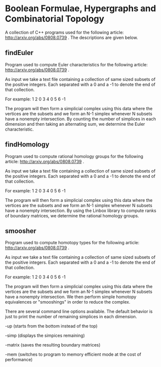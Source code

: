 # Boolean Formulae, Hypergraphs and Combinatorial Topology

A collection of C++ programs used for the following article: http://arxiv.org/abs/0808.0739 .
The descriptions are given below.

## findEuler

Program used to compute Euler characteristics for the following article: http://arxiv.org/abs/0808.0739 .

As input we take a text file containing a collection of same sized subsets of the positive integers. Each separated with a 0 and a -1 to denote the end of that collection.

For example: 1 2 0 3 4 0 5 6 -1

The program will then form a simplicial complex using this data where the vertices are the subsets and we form an N-1 simplex whenever N subsets have a nonempty intersection. By counting the number of simplices in each dimension and then taking an alternating sum, we determine the Euler characteristic.

## findHomology

Program used to compute rational homology groups for the following article: http://arxiv.org/abs/0808.0739 .

As input we take a text file containing a collection of same sized subsets of the positive integers. Each separated with a 0 and a -1 to denote the end of that collection.

For example: 1 2 0 3 4 0 5 6 -1

The program will then form a simplicial complex using this data where the vertices are the subsets and we form an N-1 simplex whenever N subsets have a nonempty intersection. By using the Linbox library to compute ranks of boundary matrices, we determine the rational homology groups.

## smoosher

Program used to compute homotopy types for the following article: http://arxiv.org/abs/0808.0739 .

As input we take a text file containing a collection of same sized subsets of the positive integers. Each separated with a 0 and a -1 to denote the end of that collection.

For example: 1 2 0 3 4 0 5 6 -1

The program will then form a simplicial complex using this data where the vertices are the subsets and we form an N-1 simplex whenever N subsets have a nonempty intersection. We then perform simple homotopy equivalences or "smooshings" in order to reduce the complex.

There are several command line options available. The default behavior is just to print the number of remaining simplices in each dimension.

-up (starts from the bottom instead of the top)

-simp (displays the simpices remaining)

-matrix (saves the resulting boundary matrices)

-mem (switches to program to memory efficient mode at the cost of performance)


